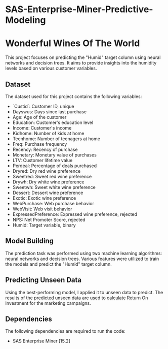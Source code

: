 # SAS-Enterprise-Miner-Predictive-Modeling 

# Wonderful Wines Of The World 

This project focuses on predicting the "Humid" target column using neural networks and decision trees. It aims to provide insights into the humidity levels based on various customer variables.

## Dataset

The dataset used for this project contains the following variables:

- ´Custid´: Customer ID, unique
- Dayswus: Days since last purchase
- Age: Age of the customer
- Education: Customer's education level
- Income: Customer's income
- Kidhome: Number of kids at home
- Teenhome: Number of teenagers at home
- Freq: Purchase frequency
- Recency: Recency of purchase
- Monetary: Monetary value of purchases
- LTV: Customer lifetime value
- Perdeal: Percentage of deals purchased
- Dryred: Dry red wine preference
- Sweetred: Sweet red wine preference
- Drywh: Dry white wine preference
- Sweetwh: Sweet white wine preference
- Dessert: Dessert wine preference
- Exotic: Exotic wine preference
- WebPurchase: Web purchase behavior
- WebVisit: Web visit behavior
- ExpressedPreference: Expressed wine preference, rejected
- NPS: Net Promoter Score, rejected
- Humid: Target variable, binary

## Model Building

The prediction task was performed using two machine learning algorithms: neural networks and decision trees. Various features were utilized to train the models and predict the "Humid" target column.

## Predicting Unseen Data

Using the best-performing model, I applied it to unseen data to predict. The results of the predicted unseen data are used to calculate Return On Investment for the marketing campaigns. 

## Dependencies

The following dependencies are required to run the code:

- SAS Enterprise Miner [15.2]

